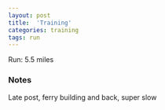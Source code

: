 ```yaml
---
layout: post
title:  'Training'
categories: training
tags: run
---
```


Run: 5.5 miles

### Notes

Late post, ferry building and back, super slow
